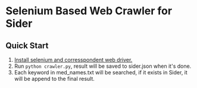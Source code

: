 # Selenium Based Web Crawler for Sider


## Quick Start
1. [Install selenium and corresspondent web driver.](http://selenium-python.readthedocs.io/installation.html)
2. Run ```python crawler.py```, result will be saved to sider.json when it's done.
3. Each keyword in med_names.txt will be searched, if it exists in Sider, it will be append to the final result.